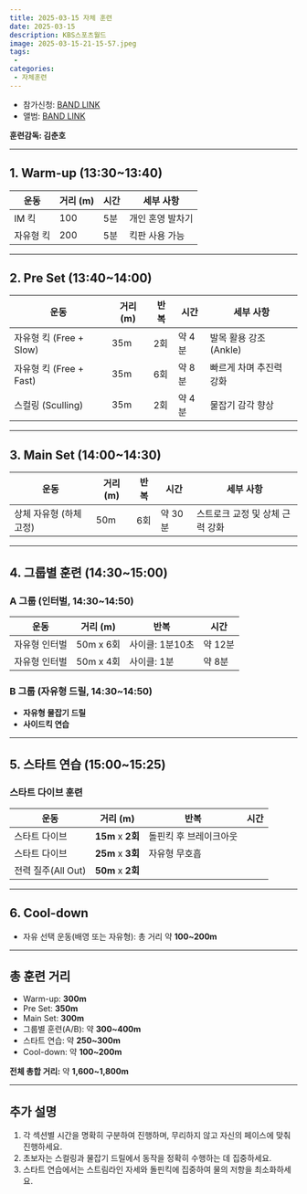 ```yaml
---
title: 2025-03-15 자체 훈련
date: 2025-03-15
description: KBS스포츠월드
image: 2025-03-15-21-15-57.jpeg
tags:
 - 
categories:
 - 자체훈련
---
```



- 참가신청: [BAND LINK](https://band.us/band/93484357/schedule/4%2F93484357%2F615934027%2F19700101)
- 앨범: [BAND LINK](https://band.us/band/93484357/album/85426770)


**훈련감독: 김춘호**

---

## **1. Warm-up (13:30~13:40)**  
| 운동 | 거리 (m) | 시간 | 세부 사항 |
|------|----------|------|-----------|
| IM 킥 | 100 | 5분 | 개인 혼영 발차기 |
| 자유형 킥 | 200 | 5분 | 킥판 사용 가능 |

---

## **2. Pre Set (13:40~14:00)**  
| 운동 | 거리 (m) | 반복 | 시간 | 세부 사항 |
|------|----------|------|------|-----------|
| 자유형 킥 (Free + Slow) | 35m | 2회 | 약 4분 | 발목 활용 강조 (Ankle) |
| 자유형 킥 (Free + Fast) | 35m | 6회 | 약 8분 | 빠르게 차며 추진력 강화 |
| 스컬링 (Sculling) | 35m | 2회 | 약 4분 | 물잡기 감각 향상 |

---

## **3. Main Set (14:00~14:30)**  
| 운동 | 거리 (m) | 반복 | 시간 | 세부 사항 |
|------|----------|------|------|-----------|
| 상체 자유형 (하체 고정) | 50m | 6회 | 약 30분 | 스트로크 교정 및 상체 근력 강화 |

---

## **4. 그룹별 훈련 (14:30~15:00)**  

### **A 그룹 (인터벌, 14:30~14:50)**  
| 운동                | 거리 (m)   | 반복        | 시간       |
|---------------------|------------|-------------|------------|
| 자유형 인터벌       | 50m x 6회  | 사이클: 1분10초 | 약 12분    |
| 자유형 인터벌       | 50m x 4회  | 사이클: 1분    | 약 8분     |

### **B 그룹 (자유형 드릴, 14:30~14:50)**  
- **자유형 물잡기 드릴**  
- **사이드킥 연습**  

---

## **5. 스타트 연습 (15:00~15:25)**  

### 스타트 다이브 훈련
| 운동                | 거리 (m)   | 반복        | 시간       |
|---------------------|------------|-------------|------------|
| 스타트 다이브       | **15m**    x **2회**     | 돌핀킥 후 브레이크아웃 |
| 스타트 다이브       | **25m**    x **3회**     | 자유형 무호흡         |
| 전력 질주(All Out)  | **50m**    x **2회**     |

---

## **6. Cool-down**
- 자유 선택 운동(배영 또는 자유형): 총 거리 약 **100~200m**

---

## 총 훈련 거리
- Warm-up: **300m**
- Pre Set: **350m**
- Main Set: **300m**
- 그룹별 훈련(A/B): 약 **300~400m**
- 스타트 연습: 약 **250~300m**
- Cool-down: 약 **100~200m**

**전체 총합 거리:** 약 **1,600~1,800m**

---

## 추가 설명
1. 각 섹션별 시간을 명확히 구분하여 진행하며, 무리하지 않고 자신의 페이스에 맞춰 진행하세요.
2. 초보자는 스컬링과 물잡기 드릴에서 동작을 정확히 수행하는 데 집중하세요.
3. 스타트 연습에서는 스트림라인 자세와 돌핀킥에 집중하여 물의 저항을 최소화하세요.
